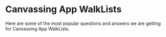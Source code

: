 # Canvassing App WalkLists

Here are some of the most popular questions and answers we are getting for Canvassing App WalkLists.





